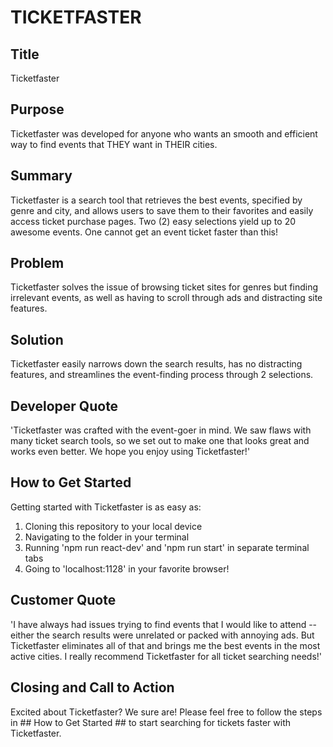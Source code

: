 # TICKETFASTER #
 
## Title ##
  Ticketfaster

## Purpose ##
  Ticketfaster was developed for anyone who wants an smooth and efficient way to find events that THEY want in THEIR cities.

## Summary ##
  Ticketfaster is a search tool that retrieves the best events, specified by genre and city, and allows users to save them to their favorites and easily access ticket purchase pages. Two (2) easy selections yield up to 20 awesome events. One cannot get an event ticket faster than this!

## Problem ##
  Ticketfaster solves the issue of browsing ticket sites for genres but finding irrelevant events, as well as having to scroll through ads and distracting site features.

## Solution ##
  Ticketfaster easily narrows down the search results, has no distracting features, and streamlines the event-finding process through 2 selections.

## Developer Quote ##
  'Ticketfaster was crafted with the event-goer in mind. We saw flaws with many ticket search tools, so we set out to make one that looks great and works even better. We hope you enjoy using Ticketfaster!'

## How to Get Started ##
  Getting started with Ticketfaster is as easy as:
  1. Cloning this repository to your local device
  2. Navigating to the folder in your terminal
  3. Running 'npm run react-dev' and 'npm run start' in separate terminal tabs
  4. Going to 'localhost:1128' in your favorite browser!

## Customer Quote ##
  'I have always had issues trying to find events that I would like to attend -- either the search results were unrelated or packed with annoying ads. But Ticketfaster eliminates all of that and brings me the best events in the most active cities. I really recommend Ticketfaster for all ticket searching needs!'
  
## Closing and Call to Action ##
  Excited about Ticketfaster? We sure are! Please feel free to follow the steps in ## How to Get Started ## to start searching for tickets faster with Ticketfaster.
